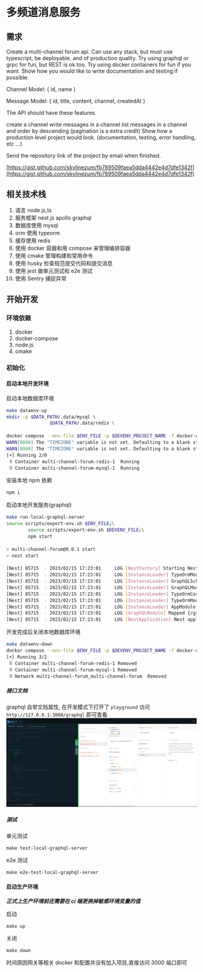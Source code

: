 # 多频道消息服务

## 需求

Create a multi-channel forum api. Can use any stack, but must use typescript, be deployable, and of production quality. Try using graphql or grpc for fun, but REST is ok too. Try using docker containers for fun if you want. Show how you would like to write documentation and testing if possible.

Channel Model: { id, name }

Message Model: { id, title, content, channel, createdAt }

The API should have these features.

create a channel
write messages in a channel
list messages in a channel and order by descending (pagination is a extra credit)
Show how a production level project would look. (documentation, testing, error handling, etc ...)

Send the repository link of the project by email when finished.

[https://gist.github.com/skylinezum/fb789509faea5dda4442e4d7dfe1342f](https://gist.github.com/skylinezum/fb789509faea5dda4442e4d7dfe1342f)

## 相关技术栈

1. 语言 node.js,ts
1. 服务框架 nest.js apollo graphql
1. 数据库使用 mysql
1. orm 使用 typeorm
1. 缓存使用 redis
1. 使用 docker 容器和用 compose 来管理编排容器
1. 使用 cmake 管理构建和常用命令
1. 使用 husky 检查规范提交代码和提交消息
1. 使用 jest 做单元测试和 e2e 测试
1. 使用 Sentry 捕捉异常

## 开始开发

### 环境依赖

1. docker
1. docker-compose
1. node.js
1. cmake

### 初始化

#### 启动本地开发环境

启动本地数据库环境

```bash
make dataenv-up
mkdir -p $DATA_PATH/.data/mysql \
                $DATA_PATH/.data/redis \

docker compose --env-file $ENV_FILE -p $DEVENV_PROJECT_NAME -f docker-compose.yaml -f docker-compose.dataenv.yaml up -d mysql redis
WARN[0000] The "TIMEZONE" variable is not set. Defaulting to a blank string.
WARN[0000] The "TIMEZONE" variable is not set. Defaulting to a blank string.
[+] Running 2/0
 ⠿ Container multi-channel-forum-redis-1  Running
 ⠿ Container multi-channel-forum-mysql-1  Running
```

安装本地 npm 依赖

```bash
npm i
```

启动本地开发服务(graphql)

```bash
make run-local-graphql-server
source scripts/export-env.sh $ENV_FILE;\
        source scripts/export-env.sh $DEVENV_FILE;\
        npm start

> multi-channel-forum@0.0.1 start
> nest start

[Nest] 85715  - 2023/02/15 17:23:01     LOG [NestFactory] Starting Nest application...
[Nest] 85715  - 2023/02/15 17:23:01     LOG [InstanceLoader] TypeOrmModule dependencies initialized +38ms
[Nest] 85715  - 2023/02/15 17:23:01     LOG [InstanceLoader] GraphQLSchemaBuilderModule dependencies initialized +0ms
[Nest] 85715  - 2023/02/15 17:23:01     LOG [InstanceLoader] GraphQLModule dependencies initialized +0ms
[Nest] 85715  - 2023/02/15 17:23:01     LOG [InstanceLoader] TypeOrmCoreModule dependencies initialized +66ms
[Nest] 85715  - 2023/02/15 17:23:01     LOG [InstanceLoader] TypeOrmModule dependencies initialized +0ms
[Nest] 85715  - 2023/02/15 17:23:01     LOG [InstanceLoader] AppModule dependencies initialized +0ms
[Nest] 85715  - 2023/02/15 17:23:01     LOG [GraphQLModule] Mapped {/graphql, POST} route +219ms
[Nest] 85715  - 2023/02/15 17:23:01     LOG [NestApplication] Nest application successfully started +1ms

```

开发完成后关闭本地数据库环境

```bash
make dataenv-down
docker compose --env-file $ENV_FILE -p $DEVENV_PROJECT_NAME -f docker-compose.yaml -f docker-compose.dataenv.yaml down -v --remove-orphans
[+] Running 3/2
 ⠿ Container multi-channel-forum-redis-1 Removed
 ⠿ Container multi-channel-forum-mysql-1 Removed
 ⠿ Network multi-channel-forum_multi-channel-forum  Removed
```

##### 接口文档

graphql 自带文档属性, 在开发模式下打开了 `playground` 访问 `http://127.0.0.1:3000/graphql` 即可查看
![文档预览](https://raw.githubusercontent.com/0xleung/multi-channel-forum/main/docs/images/doc.png)

##### 测试

单元测试

```
make test-local-graphql-server
```

e2e 测试

```
make e2e-test-local-graphql-server
```

#### 启动生产环境

**_正式上生产环境前还需要在 ci 端更换掉敏感环境变量的值_**

启动

```
make up
```

关闭

```
make down
```

时间原因网关等相关 docker 和配置并没有加入项目,直接访问 3000 端口即可
